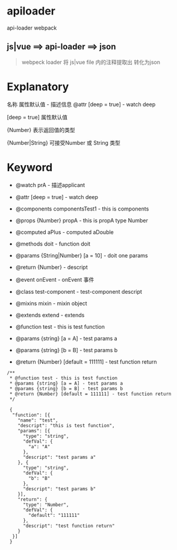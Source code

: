 # apiloader
api-loader webpack

## js|vue ==> api-loader ==> json

> webpeck loader 
> 将 js|vue file 内的注释提取出 转化为json

# Explanatory 

名称    属性默认值    -  描述信息
@attr [deep = true] - watch deep

[deep = true] 属性默认值

{Number} 表示返回值的类型

{Number|String} 可接受Number 或 String 类型

# Keyword

* @watch prA - 描述applicant

* @attr [deep = true] - watch deep

* @components componentsTest1 - this is components

* @props {Number} propA - this is propA type Number

* @computed aPlus - computed aDouble

* @methods doit - function doit
* @params {String|Number} [a = 10] - doit one params
* @return {Number} - descript

* @event onEvent - onEvent 事件

* @class test-component - test-component descript

* @mixins mixin - mixin object

* @extends extend - extends

* @function test - this is test function
* @params {string} [a = A] - test params a
* @params {string} [b = B] - test params b
* @return {Number} [default = 111111] - test function return

```
/**
 * @function test - this is test function
 * @params {string} [a = A] - test params a
 * @params {string} [b = B] - test params b
 * @return {Number} [default = 111111] - test function return
 */

 {
  "function": [{
    "name": "test",
    "descript": "this is test function",
    "params": [{
      "type": "string",
      "defVal": {
        "a": "A"
      },
      "descript": "test params a"
    }, {
      "type": "string",
      "defVal": {
        "b": "B"
      },
      "descript": "test params b"
    }],
    "return": {
      "type": "Number",
      "defVal": {
        "default": "111111"
      },
      "descript": "test function return"
    }
  }]
 }

```


